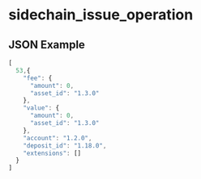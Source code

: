 # sidechain_issue_operation

## JSON Example

```javascript
[
  53,{
    "fee": {
      "amount": 0,
      "asset_id": "1.3.0"
    },
    "value": {
      "amount": 0,
      "asset_id": "1.3.0"
    },
    "account": "1.2.0",
    "deposit_id": "1.18.0",
    "extensions": []
  }
]
```